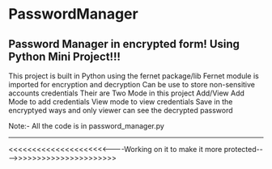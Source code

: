 # PasswordManager
Password Manager in encrypted form! Using Python Mini Project!!!
------------------------------------------------------------------
This project is built in Python using the fernet package/lib
Fernet module is imported for encryption and decryption
Can be use to store non-sensitive accounts credentials
Their are Two Mode in this project Add/View 
Add Mode to add credentials
View mode to view credentials
Save in the encryptyed ways and only viewer can see the decrypted password

Note:-
All the code is in password_manager.py

-----------------------------
<<<<<<<<<<<<<<<<<<<<<----Working on it to make it more protected---->>>>>>>>>>>>>>>>>>>>>> 
